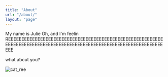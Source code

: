 ```yaml
---
title: "About"
url: "/about/"
layout: "page"
---
```


My name is Julie Oh, and I'm feelin REEEEEEEEEEEEEEEEEEEEEEEEEEEEEEEEEEEEEEEEEEEEEEEEEEEEEEEEEEEEEEEEEEEEEEEEEEEEEEEEEEEEEEEEEEEEEEEEEEEEEEEEEEEEEEEEEEEEEEEE

what about you?

![cat_ree](https://dl.dropboxusercontent.com/scl/fi/7olalto2nxdraprryxb07/Adobe-Express-cat-ree.gif?rlkey=wn685vz3navvrtbypxm81hmab&st=klq6hz76&dl=0)